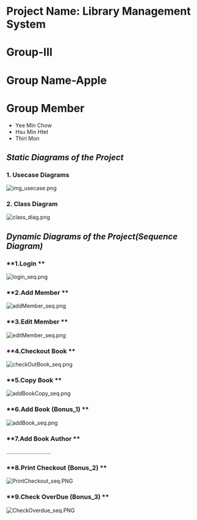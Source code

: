 # Project Name: Library Management System
# Group-III
# Group Name-Apple
# Group Member
 * Yee Min Chow
 * Hsu Min Htet
 * Thiri Mon


## *****Static Diagrams of the Project***** ##
### **1. Usecase Diagrams**
![img_usecase.png](img_usecase.png) 

### **2. Class Diagram**
![class_diag.png](class_diag.png)



## *****Dynamic Diagrams of the Project(Sequence Diagram)***** ## 
### **1.Login **
![login_seq.png](login_seq.png)
### **2.Add Member **
![addMember_seq.png](addMember_seq.png)
### **3.Edit Member **
![editMember_seq.png](editMember_seq.png)
### **4.Checkout Book **
![checkOutBook_seq.png](checkOutBook_seq.png)
### **5.Copy Book **
![addBookCopy_seq.png](addBookCopy_seq.png)
### **6.Add Book (Bonus_1) **
![addBook_seq.png](addBook_seq.png)
### **7.Add Book Author **
.............................
### **8.Print Checkout (Bonus_2) **
![PrintCheckout_seq.PNG](PrintCheckout_seq.PNG)
### **9.Check OverDue (Bonus_3) **
![CheckOverdue_seq.PNG](CheckOverdue_seq.PNG)
   